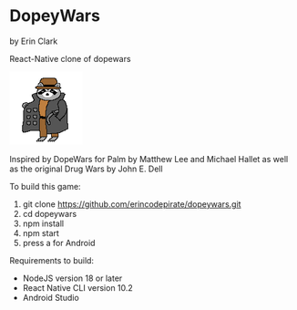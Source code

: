 # DopeyWars
by Erin Clark

React-Native clone of dopewars

![Alt text](https://github.com/erincodepirate/dopeywars/blob/main/images/raccdealer.png "DopeyWars")

Inspired by DopeWars for Palm
by Matthew Lee and Michael Hallet
as well as the original Drug Wars by John E. Dell

To build this game:

1. git clone https://github.com/erincodepirate/dopeywars.git
2. cd dopeywars
3. npm install
4. npm start
5. press a for Android

Requirements to build:
- NodeJS version 18 or later
- React Native CLI version 10.2
- Android Studio
